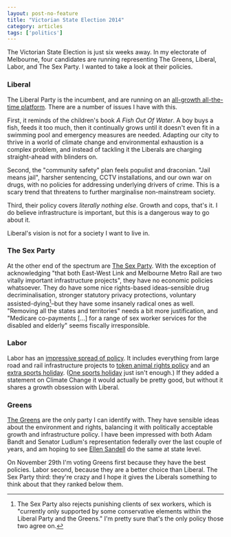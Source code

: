 ```yaml
---
layout: post-no-feature
title: "Victorian State Election 2014"
category: articles
tags: ['politics']
---
```


The Victorian State Election is just six weeks away. In my electorate of
Melbourne, four candidates are running representing The Greens, Liberal,
Labor, and The Sex Party. I wanted to take a look at their policies.

### Liberal

The Liberal Party is the incumbent, and are running on an [all-growth all-the-time
platform][lib-platform]. There are a number of issues I have with this.

First, it reminds of the children's book _A Fish Out Of Water_. A boy buys a
fish, feeds it too much, then it continually grows until it doesn't even fit in
a swimming pool and emergency measures are needed. Adapting our city to thrive
in a world of climate change and environmental exhaustion is a complex
problem, and instead of tackling it the Liberals are charging straight-ahead
with blinders on.

Second, the "community safety" plan feels populist and draconian. "Jail means
jail", harsher sentencing, CCTV installations, and our own war on drugs, with
no policies for addressing underlying drivers of crime. This is a scary trend
that threatens to further marginalise non-mainstream society.

Third, their policy covers _literally nothing else_. Growth and cops, that's
it. I do believe infrastructure is important, but this is a dangerous way to go
about it.

Liberal's vision is not for a society I want to live in.

### The Sex Party

At the other end of the spectrum are [The Sex Party][sp-platform]. With the
exception of acknowledging "that both East-West Link and Melbourne Metro Rail
are two vitally important infrastructure projects", they have no economic
policies whatsoever. They do have some nice rights-based ideas–sensible drug
decriminalisation, stronger statutory privacy protections, voluntary
assisted-dying[^1]–but they have some insanely radical ones as well. "Removing all
the states and territories" needs a bit more justification, and "Medicare
co-payments [...] for a range of sex worker services for the disabled and
elderly" seems fiscally irresponsible.

[^1]: The Sex Party also rejects punishing clients of sex workers, which is "currently only supported by some conservative elements within the Liberal Party and the Greens." I'm pretty sure that's the only policy those two agree on.

### Labor

Labor has an [impressive spread of policy][labour-platform]. It includes everything from large road and rail infrastructure projects to [token animal rights policy][labour-animals] and an [extra sports holiday][labour-sports]. ([One sports holiday][melbourne-cup] just isn't enough.) If they added a statement on Climate Change it would actually be pretty good, but without it shares a growth obsession with Liberal.

### Greens

[The Greens][greens-platform] are the only party I can identify with. They have
sensible ideas about the environment and rights, balancing it with politically
acceptable growth and infrastructure policy. I have been impressed with both
Adam Bandt and Senator Ludlum's representation federally over the last couple
of years, and am hoping to see [Ellen
Sandell](http://www.ellensandell.com/policies) do the same at state level.

On November 29th I'm voting Greens first because they have the best policies.
Labor second, because they are a better choice than Liberal. The Sex Party
third: they're crazy and I hope it gives the Liberals something to think about
that they ranked below them.

[sp-platform]: https://www.sexparty.org.au/policies/victorian-policy.html
[lib-platform]: http://vic.liberal.org.au/#OurPlan
[labour-platform]: http://www.danielandrews.com.au/policies/
[labour-animals]: http://www.danielandrews.com.au/policy/labor-to-crack-down-on-puppy-farms/
[labour-sports]: http://www.danielandrews.com.au/policy/grand-final-friday/
[melbourne-cup]: https://en.wikipedia.org/wiki/Melbourne_Cup#Public_holiday
[greens-platform]: http://www.ellensandell.com/policies
